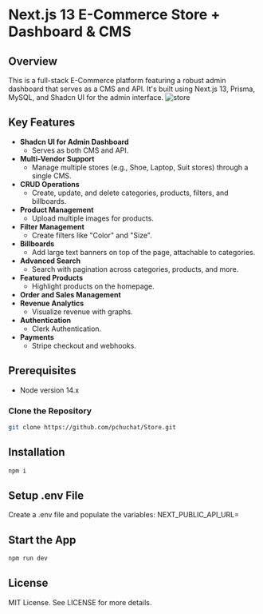 # Next.js 13 E-Commerce Store + Dashboard & CMS

## Overview

This is a full-stack E-Commerce platform featuring a robust admin dashboard that serves as a CMS and API. It's built using Next.js 13, Prisma, MySQL, and Shadcn UI for the admin interface.
![store](https://github.com/pchuchat/Store/assets/84800814/6348a418-db2b-497e-8535-13cd1504fd10)



## Key Features

- **Shadcn UI for Admin Dashboard**
  - Serves as both CMS and API.
- **Multi-Vendor Support**
  - Manage multiple stores (e.g., Shoe, Laptop, Suit stores) through a single CMS.
- **CRUD Operations**
  - Create, update, and delete categories, products, filters, and billboards.
- **Product Management**
  - Upload multiple images for products.
- **Filter Management**
  - Create filters like "Color" and "Size".
- **Billboards**
  - Add large text banners on top of the page, attachable to categories.
- **Advanced Search**
  - Search with pagination across categories, products, and more.
- **Featured Products**
  - Highlight products on the homepage.
- **Order and Sales Management**
- **Revenue Analytics**
  - Visualize revenue with graphs.
- **Authentication**
  - Clerk Authentication.
- **Payments**
  - Stripe checkout and webhooks.

## Prerequisites

- Node version 14.x
### Clone the Repository

```bash
git clone https://github.com/pchuchat/Store.git
````
## Installation
```bash
npm i
````
## Setup .env File
Create a .env file and populate the variables:
NEXT_PUBLIC_API_URL=

## Start the App 
```bash
npm run dev
````
## License
MIT License. See LICENSE for more details.
